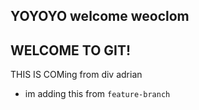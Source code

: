 ## YOYOYO welcome weoclom
## WELCOME TO GIT!

THIS IS COMing from div adrian
- im adding this from  `feature-branch`